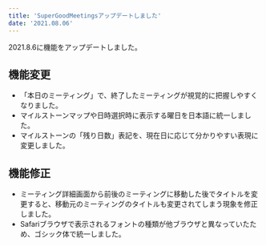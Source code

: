 ```yaml
---
title: 'SuperGoodMeetingsアップデートしました'
date: '2021.08.06'
---
```



2021.8.6に機能をアップデートしました。

## 機能変更
- 「本日のミーティング」で、終了したミーティングが視覚的に把握しやすくなりました。
- マイルストーンマップや日時選択時に表示する曜日を日本語に統一しました。
- マイルストーンの「残り日数」表記を、現在日に応じて分かりやすい表現に変更しました。

## 機能修正
- ミーティング詳細画面から前後のミーティングに移動した後でタイトルを変更すると、移動元のミーティングのタイトルも変更されてしまう現象を修正しました。
- Safariブラウザで表示されるフォントの種類が他ブラウザと異なっていたため、ゴシック体で統一しました。
